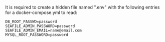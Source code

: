 It is required to create a hidden file named ".env" with the following entries for a docker-compose.yml to read:

```
DB_ROOT_PASSWD=password
SEAFILE_ADMIN_PASSWORD=password
SEAFILE_ADMIN_EMAIL=name@email.com
MYSQL_ROOT_PASSWORD=password

```
